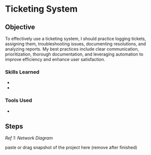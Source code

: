 # Ticketing System

## Objective
  
To effectively use a ticketing system, I should practice logging tickets, assigning them, troubleshooting issues, documenting resolutions, and analyzing reports. My best practices include clear communication, prioritization, thorough documentation, and leveraging automation to improve efficiency and enhance user satisfaction.

### Skills Learned

-
- 

### Tools Used

- 

## Steps

*Ref 1: Network Diagram*

paste or drag snapshot of the project here (remove after finished)
